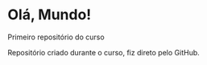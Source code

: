 # Olá, Mundo!
 Primeiro repositório do curso

Repositório criado durante o curso, fiz direto pelo GitHub.

